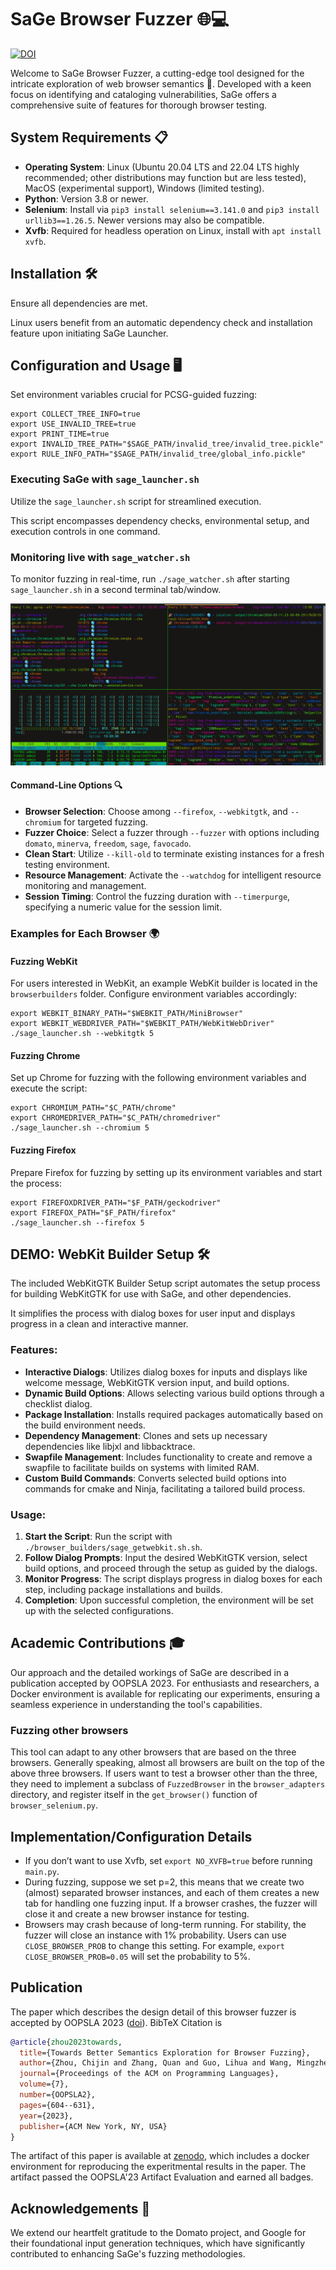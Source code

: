 
# SaGe Browser Fuzzer 🌐💻

[![DOI](https://zenodo.org/badge/DOI/10.5281/zenodo.8328742.svg)](https://doi.org/10.5281/zenodo.8328742)

Welcome to SaGe Browser Fuzzer, a cutting-edge tool designed for the intricate exploration of web browser semantics 🚀. Developed with a keen focus on identifying and cataloging vulnerabilities, SaGe offers a comprehensive suite of features for thorough browser testing.

## System Requirements 📋

- **Operating System**: Linux (Ubuntu 20.04 LTS and 22.04 LTS highly recommended; other distributions may function but are less tested), MacOS (experimental support), Windows (limited testing).
- **Python**: Version 3.8 or newer.
- **Selenium**: Install via `pip3 install selenium==3.141.0` and `pip3 install urllib3==1.26.5`. Newer versions may also be compatible.
- **Xvfb**: Required for headless operation on Linux, install with `apt install xvfb`.

## Installation 🛠

Ensure all dependencies are met. 

Linux users benefit from an automatic dependency check and installation feature upon initiating SaGe Launcher.

## Configuration and Usage 🖥

Set environment variables crucial for PCSG-guided fuzzing:

```shell
export COLLECT_TREE_INFO=true
export USE_INVALID_TREE=true
export PRINT_TIME=true
export INVALID_TREE_PATH="$SAGE_PATH/invalid_tree/invalid_tree.pickle"
export RULE_INFO_PATH="$SAGE_PATH/invalid_tree/global_info.pickle"
```

### Executing SaGe with `sage_launcher.sh`

Utilize the `sage_launcher.sh` script for streamlined execution. 

This script encompasses dependency checks, environmental setup, and execution controls in one command. 


### Monitoring live with `sage_watcher.sh`

To monitor fuzzing in real-time, run `./sage_watcher.sh` after starting `sage_launcher.sh` in a second terminal tab/window.

![sage_watcher.sh Demo Image](demo.png)

#### Command-Line Options 🔍

- **Browser Selection**: Choose among `--firefox`, `--webkitgtk`, and `--chromium` for targeted fuzzing.
- **Fuzzer Choice**: Select a fuzzer through `--fuzzer` with options including `domato`, `minerva`, `freedom`, `sage`, `favocado`.
- **Clean Start**: Utilize `--kill-old` to terminate existing instances for a fresh testing environment.
- **Resource Management**: Activate the `--watchdog` for intelligent resource monitoring and management.
- **Session Timing**: Control the fuzzing duration with `--timerpurge`, specifying a numeric value for the session limit.

### Examples for Each Browser 🌍

#### Fuzzing WebKit

For users interested in WebKit, an example WebKit builder is located in the `browserbuilders` folder. Configure environment variables accordingly:

```shell
export WEBKIT_BINARY_PATH="$WEBKIT_PATH/MiniBrowser"
export WEBKIT_WEBDRIVER_PATH="$WEBKIT_PATH/WebKitWebDriver"
./sage_launcher.sh --webkitgtk 5
```

#### Fuzzing Chrome

Set up Chrome for fuzzing with the following environment variables and execute the script:

```shell
export CHROMIUM_PATH="$C_PATH/chrome"
export CHROMEDRIVER_PATH="$C_PATH/chromedriver"
./sage_launcher.sh --chromium 5
```

#### Fuzzing Firefox

Prepare Firefox for fuzzing by setting up its environment variables and start the process:

```shell
export FIREFOXDRIVER_PATH="$F_PATH/geckodriver"
export FIREFOX_PATH="$F_PATH/firefox"
./sage_launcher.sh --firefox 5
```


## DEMO: WebKit Builder Setup 🛠️

The included WebKitGTK Builder Setup script automates the setup process for building WebKitGTK for use with SaGe, and other dependencies. 

It simplifies the process with dialog boxes for user input and displays progress in a clean and interactive manner.

### Features:

- **Interactive Dialogs**: Utilizes dialog boxes for inputs and displays like welcome message, WebKitGTK version input, and build options.
- **Dynamic Build Options**: Allows selecting various build options through a checklist dialog.
- **Package Installation**: Installs required packages automatically based on the build environment needs.
- **Dependency Management**: Clones and sets up necessary dependencies like libjxl and libbacktrace.
- **Swapfile Management**: Includes functionality to create and remove a swapfile to facilitate builds on systems with limited RAM.
- **Custom Build Commands**: Converts selected build options into commands for cmake and Ninja, facilitating a tailored build process.

### Usage:

1. **Start the Script**: Run the script with `./browser_builders/sage_getwebkit.sh.sh`.
2. **Follow Dialog Prompts**: Input the desired WebKitGTK version, select build options, and proceed through the setup as guided by the dialogs.
3. **Monitor Progress**: The script displays progress in dialog boxes for each step, including package installations and builds.
4. **Completion**: Upon successful completion, the environment will be set up with the selected configurations.

## Academic Contributions 🎓

Our approach and the detailed workings of SaGe are described in a publication accepted by OOPSLA 2023. For enthusiasts and researchers, a Docker environment is available for replicating our experiments, ensuring a seamless experience in understanding the tool's capabilities.

### Fuzzing other browsers

This tool can adapt to any other browsers that are based on the three browsers. Generally speaking, almost all browsers are built on the top of the above three browsers. If users want to test a browser other than the three, they need to implement a subclass of ``FuzzedBrowser`` in the ``browser_adapters`` directory, and register itself in the ``get_browser()`` function of ``browser_selenium.py``.

## Implementation/Configuration Details
- If you don’t want to use Xvfb, set ``export NO_XVFB=true`` before running ``main.py``.
- During fuzzing, suppose we set p=2, this means that we create two (almost) separated browser instances, and each of them creates a new tab for handling one fuzzing input. If a browser crashes, the fuzzer will close it and create a new browser instance for testing.
- Browsers may crash because of long-term running. For stability, the fuzzer will close an instance with 1% probability. Users can use ``CLOSE_BROWSER_PROB`` to change this setting. For example, ``export CLOSE_BROWSER_PROB=0.05`` will set the probability to 5%.

## Publication

The paper which describes the design detail of this browser fuzzer is accepted by OOPSLA 2023 ([doi](https://doi.org/10.1145/3622819)). BibTeX Citation is 

```bibtex
@article{zhou2023towards,
  title={Towards Better Semantics Exploration for Browser Fuzzing},
  author={Zhou, Chijin and Zhang, Quan and Guo, Lihua and Wang, Mingzhe and Jiang, Yu and Liao, Qing and Wu, Zhiyong and Li, Shanshan and Gu, Bin},
  journal={Proceedings of the ACM on Programming Languages},
  volume={7},
  number={OOPSLA2},
  pages={604--631},
  year={2023},
  publisher={ACM New York, NY, USA}
}
```

The artifact of this paper is available at [zenodo](https://doi.org/10.5281/zenodo.8328742), which includes a docker environment for reproducing the experitmental results in the paper. The artifact passed the OOPSLA'23 Artifact Evaluation and earned all badges.

## Acknowledgements 👏

We extend our heartfelt gratitude to the Domato project, and Google for their foundational input generation techniques, which have significantly contributed to enhancing SaGe's fuzzing methodologies.
